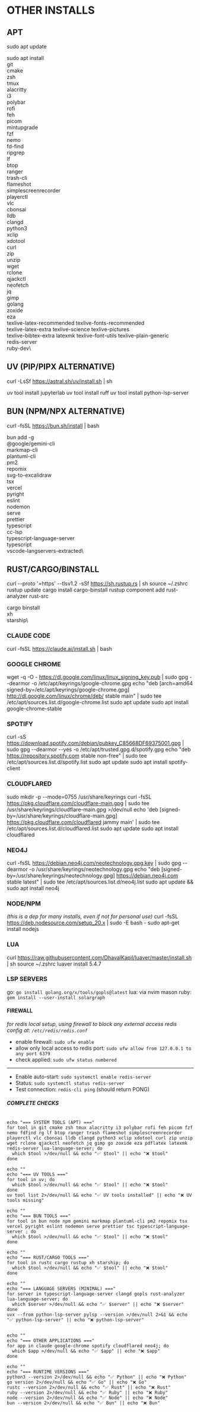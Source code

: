 
# OTHER INSTALLS


## APT
sudo apt update

sudo apt install\
  git\
  cmake\
  zsh\
  tmux\
  alacritty\
  i3\
  polybar\
  rofi\
  feh\
  picom\
  mintupgrade\
  fzf\
  nemo\
  fd-find\
  ripgrep\
  lf\
  btop\
  ranger\
  trash-cli\
  flameshot\
  simplescreenrecorder\
  playerctl\
  vlc\
  cbonsai\
  lldb\
  clangd\
  python3\
  xclip\
  xdotool\
  curl\
  zip\
  unzip\
  wget\
  rclone\
  qjackctl\
  neofetch\
  jq\
  gimp\
  golang\
  zoxide\
  eza\
  texlive-latex-recommended texlive-fonts-recommended\
  texlive-latex-extra texlive-science texlive-pictures\
  texlive-bibtex-extra latexmk texlive-font-utils texlive-plain-generic\
  redis-server\
  ruby-dev\


## UV (PIP/PIPX ALTERNATIVE)
curl -LsSf https://astral.sh/uv/install.sh | sh

uv tool install jupyterlab
uv tool install ruff
uv tool install python-lsp-server

## BUN (NPM/NPX ALTERNATIVE)
curl -fsSL https://bun.sh/install | bash

bun add -g\
  @google/gemini-cli\
  markmap-cli\
  plantuml-cli\
  pm2\
  repomix\
  svg-to-excalidraw\
  tsx\
  vercel\
  pyright\
  eslint\
  nodemon\
  serve\
  prettier\
  typescript\
  cc-lsp\
  typescript-language-server\
  typescript\
  vscode-langservers-extracted\


## RUST/CARGO/BINSTALL
curl --proto '=https' --tlsv1.2 -sSf https://sh.rustup.rs | sh
source ~/.zshrc
rustup update
cargo install cargo-binstall
rustup component add rust-analyzer rust-src

cargo binstall\
  xh\
  starship\

### CLAUDE CODE
curl -fsSL https://claude.ai/install.sh | bash

### **GOOGLE CHROME**
wget -q -O - https://dl.google.com/linux/linux_signing_key.pub | sudo gpg --dearmor -o /etc/apt/keyrings/google-chrome.gpg
echo "deb [arch=amd64 signed-by=/etc/apt/keyrings/google-chrome.gpg] http://dl.google.com/linux/chrome/deb/ stable main" | sudo tee /etc/apt/sources.list.d/google-chrome.list
sudo apt update
sudo apt install google-chrome-stable

### SPOTIFY
curl -sS https://download.spotify.com/debian/pubkey_C85668DF69375001.gpg | sudo gpg --dearmor --yes -o /etc/apt/trusted.gpg.d/spotify.gpg
echo "deb https://repository.spotify.com stable non-free" | sudo tee /etc/apt/sources.list.d/spotify.list
sudo apt update
sudo apt install spotify-client

### CLOUDFLARED
sudo mkdir -p --mode=0755 /usr/share/keyrings
curl -fsSL https://pkg.cloudflare.com/cloudflare-main.gpg | sudo tee /usr/share/keyrings/cloudflare-main.gpg >/dev/null
echo 'deb [signed-by=/usr/share/keyrings/cloudflare-main.gpg] https://pkg.cloudflare.com/cloudflared jammy main' | sudo tee /etc/apt/sources.list.d/cloudflared.list
sudo apt update
sudo apt install cloudflared

### NEO4J
curl -fsSL https://debian.neo4j.com/neotechnology.gpg.key | sudo gpg --dearmor -o /usr/share/keyrings/neotechnology.gpg
echo "deb [signed-by=/usr/share/keyrings/neotechnology.gpg] https://debian.neo4j.com stable latest" | sudo tee /etc/apt/sources.list.d/neo4j.list
sudo apt update && sudo apt install neo4j


### NODE/NPM
*(this is a dep for many installs, even if not for personal use)*
curl -fsSL https://deb.nodesource.com/setup_20.x | sudo -E bash -
sudo apt-get install nodejs

### LUA
curl https://raw.githubusercontent.com/DhavalKapil/luaver/master/install.sh | sh
source ~/.zshrc
luaver install 5.4.7


### LSP SERVERS
go:   `go install golang.org/x/tools/gopls@latest`
lua: via nvim mason
ruby: `gem install --user-install solargraph`


#### FIREWALL
*for redis local setup, using firewall to block any external access*
*redis config at: `/etc/redis/redis.conf`*
* enable firewall: `sudo ufw enable`
* allow only local access to redis port: `sudo ufw allow from 127.0.0.1 to any port 6379`
* check applied: `sudo ufw status numbered`
---
* Enable auto-start: `sudo systemctl enable redis-server`
* Status: `sudo systemctl status redis-server`
* Test connection: `redis-cli ping` (should return PONG)





##### COMPLETE CHECKS
```

echo "=== SYSTEM TOOLS (APT) ==="
for tool in git cmake zsh tmux alacritty i3 polybar rofi feh picom fzf nemo fdfind rg lf btop ranger trash flameshot simplescreenrecorder playerctl vlc cbonsai lldb clangd python3 xclip xdotool curl zip unzip wget rclone qjackctl neofetch jq gimp go zoxide eza pdflatex latexmk redis-server lua-language-server; do
  which $tool >/dev/null && echo "✅ $tool" || echo "❌ $tool"
done

echo ""
echo "=== UV TOOLS ==="
for tool in uv; do
  which $tool >/dev/null && echo "✅ $tool" || echo "❌ $tool"
done
uv tool list 2>/dev/null && echo "✅ UV tools installed" || echo "❌ UV tools missing"

echo ""
echo "=== BUN TOOLS ==="
for tool in bun node npm gemini markmap plantuml-cli pm2 repomix tsx vercel pyright eslint nodemon serve prettier tsc typescript-language-server ; do
  which $tool >/dev/null && echo "✅ $tool" || echo "❌ $tool"
done

echo ""
echo "=== RUST/CARGO TOOLS ==="
for tool in rustc cargo rustup xh starship; do
  which $tool >/dev/null && echo "✅ $tool" || echo "❌ $tool"
done

echo ""
echo "=== LANGUAGE SERVERS (MINIMAL) ==="
for server in typescript-language-server clangd gopls rust-analyzer lua-language-server; do
  which $server >/dev/null && echo "✅ $server" || echo "❌ $server"
done
uvx --from python-lsp-server pylsp --version >/dev/null 2>&1 && echo "✅ python-lsp-server" || echo "❌ python-lsp-server"


echo ""
echo "=== OTHER APPLICATIONS ==="
for app in claude google-chrome spotify cloudflared neo4j; do
  which $app >/dev/null && echo "✅ $app" || echo "❌ $app"
done

echo ""
echo "=== RUNTIME VERSIONS ==="
python3 --version 2>/dev/null && echo "✅ Python" || echo "❌ Python"
go version 2>/dev/null && echo "✅ Go" || echo "❌ Go" 
rustc --version 2>/dev/null && echo "✅ Rust" || echo "❌ Rust"
ruby --version 2>/dev/null && echo "✅ Ruby" || echo "❌ Ruby"
node --version 2>/dev/null && echo "✅ Node" || echo "❌ Node"
bun --version 2>/dev/null && echo "✅ Bun" || echo "❌ Bun"
```


